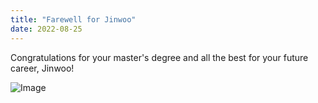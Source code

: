 ```yaml
---
title: "Farewell for Jinwoo"
date: 2022-08-25 
---
```


Congratulations for your master's degree and all the best for your future career, Jinwoo!

![Image](//bspl.korea.ac.kr/Board/Lab_News/2022/farewell_JinWooHong_22aug25.png) 

